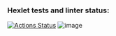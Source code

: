 ### Hexlet tests and linter status:
[![Actions Status](https://github.com/lagunova-julia/java-project-71/actions/workflows/hexlet-check.yml/badge.svg)](https://github.com/lagunova-julia/java-project-71/actions)
![image](https://github.com/lagunova-julia/java-project-71/assets/133025056/aa14377b-995c-4fc3-b409-51a37ab86ee1)
